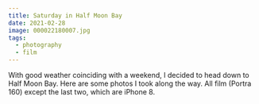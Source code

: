 ```yaml
---
title: Saturday in Half Moon Bay
date: 2021-02-28
image: 000022180007.jpg
tags:
  - photography
  - film
---
```


With good weather coinciding with a weekend, I decided to head down to Half Moon Bay.  Here are some photos I took along the way.  All film (Portra 160) except the last two, which are iPhone 8.

<!-- # Mamiya 645 -->

<v-img src="000022170014.jpg" alt="bar" :dirp="dir"></v-img>
<v-img src="000022180002.jpg" alt="bar" :dirp="dir"></v-img>
<v-img src="000022180006.jpg" alt="bar" :dirp="dir"></v-img>
<v-img src="000022180007.jpg" alt="bar" :dirp="dir"></v-img>
<v-img src="000022180009.jpg" alt="bar" :dirp="dir"></v-img>
<v-img src="000022180012.jpg" alt="bar" :dirp="dir"></v-img>
<v-img src="000022180013.jpg" alt="bar" :dirp="dir"></v-img>
<v-img src="000022180015.jpg" alt="bar" :dirp="dir"></v-img>

<!-- # iPhone8 -->

<v-img src="IMG-6721.jpg" alt="bar" :dirp="dir"></v-img>
<v-img src="IMG-6723.jpg" alt="bar" :dirp="dir"></v-img>